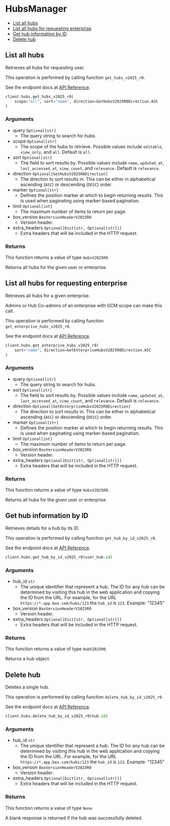 # HubsManager

- [List all hubs](#list-all-hubs)
- [List all hubs for requesting enterprise](#list-all-hubs-for-requesting-enterprise)
- [Get hub information by ID](#get-hub-information-by-id)
- [Delete hub](#delete-hub)

## List all hubs

Retrieves all hubs for requesting user.

This operation is performed by calling function `get_hubs_v2025_r0`.

See the endpoint docs at
[API Reference](https://developer.box.com/reference/v2025.0/get-hubs/).

<!-- sample get_hubs_v2025.0 -->

```python
client.hubs.get_hubs_v2025_r0(
    scope="all", sort="name", direction=GetHubsV2025R0Direction.ASC
)
```

### Arguments

- query `Optional[str]`
  - The query string to search for hubs.
- scope `Optional[str]`
  - The scope of the hubs to retrieve. Possible values include `editable`, `view_only`, and `all`. Default is `all`.
- sort `Optional[str]`
  - The field to sort results by. Possible values include `name`, `updated_at`, `last_accessed_at`, `view_count`, and `relevance`. Default is `relevance`.
- direction `Optional[GetHubsV2025R0Direction]`
  - The direction to sort results in. This can be either in alphabetical ascending (`ASC`) or descending (`DESC`) order.
- marker `Optional[str]`
  - Defines the position marker at which to begin returning results. This is used when paginating using marker-based pagination.
- limit `Optional[int]`
  - The maximum number of items to return per page.
- box_version `BoxVersionHeaderV2025R0`
  - Version header.
- extra_headers `Optional[Dict[str, Optional[str]]]`
  - Extra headers that will be included in the HTTP request.

### Returns

This function returns a value of type `HubsV2025R0`.

Returns all hubs for the given user or enterprise.

## List all hubs for requesting enterprise

Retrieves all hubs for a given enterprise.

Admins or Hub Co-admins of an enterprise
with GCM scope can make this call.

This operation is performed by calling function `get_enterprise_hubs_v2025_r0`.

See the endpoint docs at
[API Reference](https://developer.box.com/reference/v2025.0/get-enterprise-hubs/).

<!-- sample get_enterprise_hubs_v2025.0 -->

```python
client.hubs.get_enterprise_hubs_v2025_r0(
    sort="name", direction=GetEnterpriseHubsV2025R0Direction.ASC
)
```

### Arguments

- query `Optional[str]`
  - The query string to search for hubs.
- sort `Optional[str]`
  - The field to sort results by. Possible values include `name`, `updated_at`, `last_accessed_at`, `view_count`, and `relevance`. Default is `relevance`.
- direction `Optional[GetEnterpriseHubsV2025R0Direction]`
  - The direction to sort results in. This can be either in alphabetical ascending (`ASC`) or descending (`DESC`) order.
- marker `Optional[str]`
  - Defines the position marker at which to begin returning results. This is used when paginating using marker-based pagination.
- limit `Optional[int]`
  - The maximum number of items to return per page.
- box_version `BoxVersionHeaderV2025R0`
  - Version header.
- extra_headers `Optional[Dict[str, Optional[str]]]`
  - Extra headers that will be included in the HTTP request.

### Returns

This function returns a value of type `HubsV2025R0`.

Returns all hubs for the given user or enterprise.

## Get hub information by ID

Retrieves details for a hub by its ID.

This operation is performed by calling function `get_hub_by_id_v2025_r0`.

See the endpoint docs at
[API Reference](https://developer.box.com/reference/v2025.0/get-hubs-id/).

<!-- sample get_hubs_id_v2025.0 -->

```python
client.hubs.get_hub_by_id_v2025_r0(user_hub.id)
```

### Arguments

- hub_id `str`
  - The unique identifier that represent a hub. The ID for any hub can be determined by visiting this hub in the web application and copying the ID from the URL. For example, for the URL `https://*.app.box.com/hubs/123` the `hub_id` is `123`. Example: "12345"
- box_version `BoxVersionHeaderV2025R0`
  - Version header.
- extra_headers `Optional[Dict[str, Optional[str]]]`
  - Extra headers that will be included in the HTTP request.

### Returns

This function returns a value of type `HubV2025R0`.

Returns a hub object.

## Delete hub

Deletes a single hub.

This operation is performed by calling function `delete_hub_by_id_v2025_r0`.

See the endpoint docs at
[API Reference](https://developer.box.com/reference/v2025.0/delete-hubs-id/).

<!-- sample delete_hubs_id_v2025.0 -->

```python
client.hubs.delete_hub_by_id_v2025_r0(hub.id)
```

### Arguments

- hub_id `str`
  - The unique identifier that represent a hub. The ID for any hub can be determined by visiting this hub in the web application and copying the ID from the URL. For example, for the URL `https://*.app.box.com/hubs/123` the `hub_id` is `123`. Example: "12345"
- box_version `BoxVersionHeaderV2025R0`
  - Version header.
- extra_headers `Optional[Dict[str, Optional[str]]]`
  - Extra headers that will be included in the HTTP request.

### Returns

This function returns a value of type `None`.

A blank response is returned if the hub was
successfully deleted.

